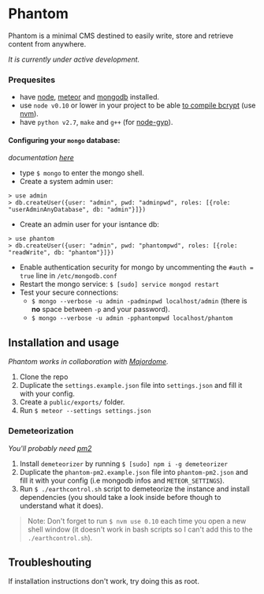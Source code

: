 # Phantom

Phantom is a minimal CMS destined to easily write, store and retrieve content from anywhere.

*It is currently under active development.*

### Prequesites

- have [node](http://nodejs.org), [meteor](https://www.meteor.com/install) and [mongodb](http://docs.mongodb.org/manual/installation/) installed.
- use `node v0.10` or lower in your project to be able [to compile bcrypt](https://github.com/onmodulus/demeteorizer/issues/132) (use [nvm](https://github.com/creationix/nvm)).
- have `python v2.7`, `make` and `g++` (for [node-gyp](https://github.com/TooTallNate/node-gyp/#installation)).

#### Configuring your `mongo` database:
*documentation [here](http://docs.mongodb.org/manual/tutorial/add-user-administrator/)*

  - type `$ mongo` to enter the mongo shell.
  - Create a system admin user:
  ```
  > use admin
  > db.createUser({user: "admin", pwd: "adminpwd", roles: [{role: "userAdminAnyDatabase", db: "admin"}]})
  ```

  - Create an admin user for your isntance db:
  ```
  > use phantom
  > db.createUser({user: "admin", pwd: "phantompwd", roles: [{role: "readWrite", db: "phantom"}]})
  ```

  - Enable authentication security for mongo by uncommenting the `#auth = true` line in `/etc/mongodb.conf`
  - Restart the mongo service: `$ [sudo] service mongod restart`
  - Test your secure connections:
    - `$ mongo --verbose -u admin -padminpwd localhost/admin` (there is **no** space between `-p` and your password).
    - `$ mongo --verbose -u admin -pphantompwd localhost/phantom`

## Installation and usage

*Phantom works in collaboration with [Majordome](http://github.com/hugohil/majordome).*

1. Clone the repo
2. Duplicate the `settings.example.json` file into `settings.json` and fill it with your config.
3. Create a `public/exports/` folder.
4. Run `$ meteor --settings settings.json`

### Demeteorization

*You'll probably need [pm2](https://github.com/Unitech/pm2)*

1. Install `demeteorizer` by running `$ [sudo] npm i -g demeteorizer`
2. Duplicate the `phantom-pm2.example.json` file into `phantom-pm2.json` and fill it with your config (i.e mongodb infos and `METEOR_SETTINGS`).
2. Run `$ ./earthcontrol.sh` script to demeteorize the instance and install dependencies (you should take a look inside before though to understand what it does).

> Note: Don't forget to run `$ nvm use 0.10` each time you open a new shell window (it doesn't work in bash scripts so I can't add this to the `./earthcontrol.sh`).

## Troubleshouting

If installation instructions don't work, try doing this as root.
